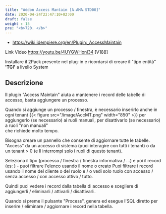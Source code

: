 ```yaml
---
title: "Addon Access Mantain [A.AMA.STD00]"
date: 2020-04-24T22:47:10+02:00
draft: false
weight : 15
pre: "<b>720. </b>"
---
```



- https://wiki.idempiere.org/en/Plugin:_AccessMaintain

Link Video https://youtu.be/4UYGWHonl34 [V188]

Installare il 2Pack presente nel plug-in e ricordarsi di creare il "tipo entità" **'TGI'** a livello System 


## Descrizione
Il plugin "Access Maintain" aiuta a mantenere i record delle tabelle di accesso, basta aggiungere un processo.

Quando si aggiunge un processo / finestra, è necessario inserirlo anche in ogni tenant
{{< figure src="/image/AccMT.png"  width="850"  >}}
per aggiungerlo (se necessario) ai ruoli manuali, per disattivarlo (se necessario) a ruoli "non manuali"<br>
che richiede molto tempo.

Bisogna creare un pannello che consente di aggiornare tutte le tabelle. "Access" da un accesso di sistema (puoi interagire con tutti i tenant) o da un tenant > 0 (e lì interrompi solo i ruoli di questo tenant).

Seleziona il tipo (processo / finestra / finestra informativa / ...) e poi il record (es: <il tuo ultimo processo creato>) - puoi filtrare l'elenco usando il nome o creato Puoi filtrare i record usando il nome del cliente o del ruolo e / o vedi solo ruolo con accesso / senza accesso / con accesso attivo / tutto.

Quindi puoi vedere i record dalla tabella di accesso e scegliere di aggiungerli / eliminarli / attivarli / disattivarli.

Quando si preme il pulsante "Process", genera ed esegue l'SQL diretto per inserire / eliminare / aggiornare i record nella tabella.
